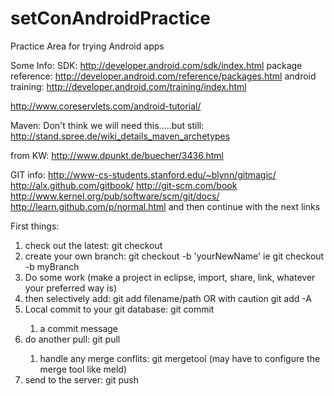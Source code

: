 setConAndroidPractice
=====================

Practice Area for trying Android apps


Some Info:
SDK:
http://developer.android.com/sdk/index.html
package reference: http://developer.android.com/reference/packages.html
android training: http://developer.android.com/training/index.html

http://www.coreservlets.com/android-tutorial/

Maven:
Don't think we will need this.....but still: http://stand.spree.de/wiki_details_maven_archetypes


from KW:
http://www.dpunkt.de/buecher/3436.html


GIT info:
http://www-cs-students.stanford.edu/~blynn/gitmagic/
http://alx.github.com/gitbook/
http://git-scm.com/book
http://www.kernel.org/pub/software/scm/git/docs/
http://learn.github.com/p/normal.html  and then continue with the next links

First things: 
<ol>
<li>check out the latest:  git checkout</li>
<li>create your own branch:  git checkout -b 'yourNewName'   ie git checkout -b myBranch</li>
<li>Do some work (make a project in eclipse, import, share, link, whatever your preferred way is)</li>
<li> then selectively add: git add filename/path   OR with caution git add -A</li>
<li> Local commit to your git database: git commit   </li>
<ol><li>a commit message</li></ol>
<li> do another pull: git pull</li>
<ol><li> handle any merge conflits: git mergetool    (may have to configure the merge tool like meld)</li></ol>
<li>send to the server: git push</li>
